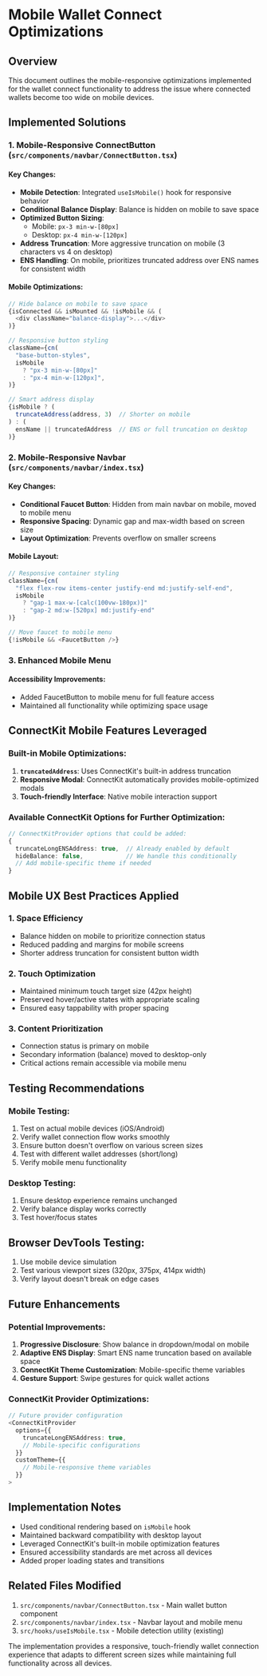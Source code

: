 # Mobile Wallet Connect Optimizations

## Overview
This document outlines the mobile-responsive optimizations implemented for the wallet connect functionality to address the issue where connected wallets become too wide on mobile devices.

## Implemented Solutions

### 1. Mobile-Responsive ConnectButton (`src/components/navbar/ConnectButton.tsx`)

#### Key Changes:
- **Mobile Detection**: Integrated `useIsMobile()` hook for responsive behavior
- **Conditional Balance Display**: Balance is hidden on mobile to save space
- **Optimized Button Sizing**: 
  - Mobile: `px-3 min-w-[80px]`
  - Desktop: `px-4 min-w-[120px]`
- **Address Truncation**: More aggressive truncation on mobile (3 characters vs 4 on desktop)
- **ENS Handling**: On mobile, prioritizes truncated address over ENS names for consistent width

#### Mobile Optimizations:
```typescript
// Hide balance on mobile to save space
{isConnected && isMounted && !isMobile && (
  <div className="balance-display">...</div>
)}

// Responsive button styling
className={cn(
  "base-button-styles",
  isMobile 
    ? "px-3 min-w-[80px]" 
    : "px-4 min-w-[120px]",
)}

// Smart address display
{isMobile ? (
  truncateAddress(address, 3)  // Shorter on mobile
) : (
  ensName || truncatedAddress  // ENS or full truncation on desktop
)}
```

### 2. Mobile-Responsive Navbar (`src/components/navbar/index.tsx`)

#### Key Changes:
- **Conditional Faucet Button**: Hidden from main navbar on mobile, moved to mobile menu
- **Responsive Spacing**: Dynamic gap and max-width based on screen size
- **Layout Optimization**: Prevents overflow on smaller screens

#### Mobile Layout:
```typescript
// Responsive container styling
className={cn(
  "flex flex-row items-center justify-end md:justify-self-end",
  isMobile 
    ? "gap-1 max-w-[calc(100vw-180px)]" 
    : "gap-2 md:w-[520px] md:justify-end"
)}

// Move faucet to mobile menu
{!isMobile && <FaucetButton />}
```

### 3. Enhanced Mobile Menu

#### Accessibility Improvements:
- Added FaucetButton to mobile menu for full feature access
- Maintained all functionality while optimizing space usage

## ConnectKit Mobile Features Leveraged

### Built-in Mobile Optimizations:
1. **`truncatedAddress`**: Uses ConnectKit's built-in address truncation
2. **Responsive Modal**: ConnectKit automatically provides mobile-optimized modals
3. **Touch-friendly Interface**: Native mobile interaction support

### Available ConnectKit Options for Further Optimization:
```typescript
// ConnectKitProvider options that could be added:
{
  truncateLongENSAddress: true,  // Already enabled by default
  hideBalance: false,            // We handle this conditionally
  // Add mobile-specific theme if needed
}
```

## Mobile UX Best Practices Applied

### 1. Space Efficiency
- Balance hidden on mobile to prioritize connection status
- Reduced padding and margins for mobile screens
- Shorter address truncation for consistent button width

### 2. Touch Optimization
- Maintained minimum touch target size (42px height)
- Preserved hover/active states with appropriate scaling
- Ensured easy tappability with proper spacing

### 3. Content Prioritization
- Connection status is primary on mobile
- Secondary information (balance) moved to desktop-only
- Critical actions remain accessible via mobile menu

## Testing Recommendations

### Mobile Testing:
1. Test on actual mobile devices (iOS/Android)
2. Verify wallet connection flow works smoothly
3. Ensure button doesn't overflow on various screen sizes
4. Test with different wallet addresses (short/long)
5. Verify mobile menu functionality

### Desktop Testing:
1. Ensure desktop experience remains unchanged
2. Verify balance display works correctly
3. Test hover/focus states

## Browser DevTools Testing:
1. Use mobile device simulation
2. Test various viewport sizes (320px, 375px, 414px width)
3. Verify layout doesn't break on edge cases

## Future Enhancements

### Potential Improvements:
1. **Progressive Disclosure**: Show balance in dropdown/modal on mobile
2. **Adaptive ENS Display**: Smart ENS name truncation based on available space
3. **ConnectKit Theme Customization**: Mobile-specific theme variables
4. **Gesture Support**: Swipe gestures for quick wallet actions

### ConnectKit Provider Optimizations:
```typescript
// Future provider configuration
<ConnectKitProvider
  options={{
    truncateLongENSAddress: true,
    // Mobile-specific configurations
  }}
  customTheme={{
    // Mobile-responsive theme variables
  }}
>
```

## Implementation Notes

- Used conditional rendering based on `isMobile` hook
- Maintained backward compatibility with desktop layout
- Leveraged ConnectKit's built-in mobile optimization features
- Ensured accessibility standards are met across all devices
- Added proper loading states and transitions

## Related Files Modified

1. `src/components/navbar/ConnectButton.tsx` - Main wallet button component
2. `src/components/navbar/index.tsx` - Navbar layout and mobile menu
3. `src/hooks/useIsMobile.tsx` - Mobile detection utility (existing)

The implementation provides a responsive, touch-friendly wallet connection experience that adapts to different screen sizes while maintaining full functionality across all devices. 